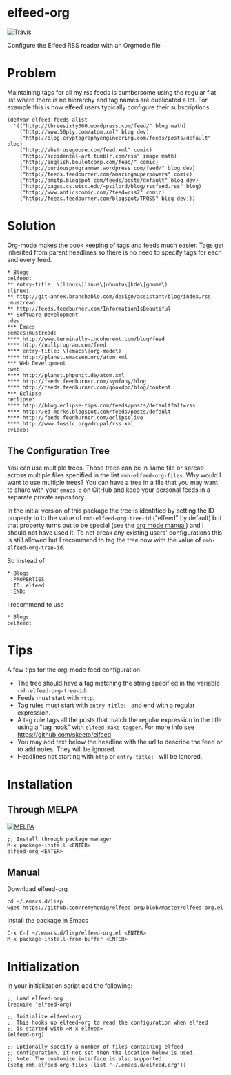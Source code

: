 elfeed-org
==============
[![Travis](https://travis-ci.org/remyhonig/elfeed-org.svg)](https://travis-ci.org/remyhonig/elfeed-org)

  Configure the Elfeed RSS reader with an Orgmode file

# Problem

Maintaining tags for all my rss feeds is cumbersome using the regular flat list
where there is no hierarchy and tag names are duplicated a lot. For example
this is how elfeed users typically configure their subscriptions.

    (defvar elfeed-feeds-alist
      '(("http://threesixty360.wordpress.com/feed/" blog math)
        ("http://www.50ply.com/atom.xml" blog dev)
        ("http://blog.cryptographyengineering.com/feeds/posts/default" blog)
        ("http://abstrusegoose.com/feed.xml" comic)
        ("http://accidental-art.tumblr.com/rss" image math)
        ("http://english.bouletcorp.com/feed/" comic)
        ("http://curiousprogrammer.wordpress.com/feed/" blog dev)
        ("http://feeds.feedburner.com/amazingsuperpowers" comic)
        ("http://amitp.blogspot.com/feeds/posts/default" blog dev)
        ("http://pages.cs.wisc.edu/~psilord/blog/rssfeed.rss" blog)
        ("http://www.anticscomic.com/?feed=rss2" comic)
        ("http://feeds.feedburner.com/blogspot/TPQSS" blog dev)))

# Solution

Org-mode makes the book keeping of tags and feeds much easier. Tags get
inherited from parent headlines so there is no need to specify tags for each
and every feed.

    * Blogs                                                              :elfeed:
    ** entry-title: \(linux\|linus\|ubuntu\|kde\|gnome\)                  :linux:
    ** http://git-annex.branchable.com/design/assistant/blog/index.rss :mustread:
    ** http://feeds.feedburner.com/InformationIsBeautiful
    ** Software Development                                                 :dev:
    *** Emacs                                                    :emacs:mustread:
    **** http://www.terminally-incoherent.com/blog/feed
    **** http://nullprogram.com/feed
    **** entry-title: \(emacs\|org-mode\)
    **** http://planet.emacsen.org/atom.xml
    *** Web Development                                                     :web:
    **** http://planet.phpunit.de/atom.xml
    **** http://feeds.feedburner.com/symfony/blog
    **** http://feeds.feedburner.com/qooxdoo/blog/content
    *** Eclipse                                                         :eclipse:
    **** http://blog.eclipse-tips.com/feeds/posts/default?alt=rss
    **** http://ed-merks.blogspot.com/feeds/posts/default
    **** http://feeds.feedburner.com/eclipselive
    **** http://www.fosslc.org/drupal/rss.xml                             :video:

## The Configuration Tree

You can use multiple trees. Those trees can be in same file or spread
across multiple files specified in the list
`rmh-elfeed-org-files`. Why would I want to use multiple trees? You
can have a tree in a file that you may want to share with your
`emacs.d` on GitHub and keep your personal feeds in a separate private
repository.

In the initial version of this package the tree is identified by
setting the ID property to to the value of `rmh-elfeed-org-tree-id`
("elfeed" by default) but that property turns out to be special (see
the
[org mode manual](http://orgmode.org/manual/Special-properties.html#Special-properties))
and I should not have used it. To not break any existing users'
configurations this is still allowed but I recommend to tag the tree
now with the value of `rmh-elfeed-org-tree-id`.

So instead of

    * Blogs
     :PROPERTIES:
     :ID: elfeed
     :END:

I recommend to use

    * Blogs                                                              :elfeed:

# Tips
A few tips for the org-mode feed configuration:

* The tree should have a tag matching the string specified in the
  variable `rmh-elfeed-org-tree-id`.
* Feeds must start with `http`.
* Tag rules must start with `entry-title: ` and end with a regular expression.
* A tag rule tags all the posts that match the regular expression in the title 
  using a "tag hook" with `elfeed-make-tagger`. For more info see https://github.com/skeeto/elfeed
* You may add text below the headline with the url to describe the
  feed or to add notes. They will be ignored.
* Headlines not starting with `http` or `entry-title: ` will be ignored.

# Installation

## Through MELPA
[![MELPA](http://melpa.org/packages/elfeed-org-badge.svg)](http://melpa.org/#/elfeed-org)

    ;; Install through package manager
    M-x package-install <ENTER>
    elfeed-org <ENTER>

## Manual

Download elfeed-org

    cd ~/.emacs.d/lisp
    wget https://github.com/remyhonig/elfeed-org/blob/master/elfeed-org.el

Install the package in Emacs

    C-x C-f ~/.emacs.d/lisp/elfeed-org.el <ENTER>
    M-x package-install-from-buffer <ENTER>

# Initialization

In your initialization script add the following:

    ;; Load elfeed-org
    (require 'elfeed-org)

    ;; Initialize elfeed-org
    ;; This hooks up elfeed-org to read the configuration when elfeed
    ;; is started with =M-x elfeed=
    (elfeed-org)

    ;; Optionally specify a number of files containing elfeed
    ;; configuration. If not set then the location below is used.
    ;; Note: The customize interface is also supported.
    (setq rmh-elfeed-org-files (list "~/.emacs.d/elfeed.org"))
